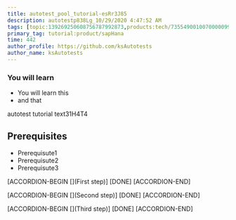 ```yaml
---
title: autotest_pool_tutorial-esRr3J85
description: autotestp838Lg_10/29/2020 4:47:52 AM
tags: [topic:139269250608756787992873,products:tech/73554900100700000996,tutorial:experience/advanced]
primary_tag: tutorial:product/sapHana
time: 442
author_profile: https://github.com/ksAutotests
author_name: ksAutotests
---
```

### You will learn
- You will learn this
- and that

autotest tutorial text31H4T4

## Prerequisites
- Prerequisute1
- Prerequisute2
- Prerequisute3

[ACCORDION-BEGIN [](First step)]
[DONE]
[ACCORDION-END]

[ACCORDION-BEGIN [](Second step)]
[DONE]
[ACCORDION-END]

[ACCORDION-BEGIN [](Third step)]
[DONE]
[ACCORDION-END]

